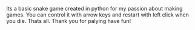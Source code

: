 Its a basic snake game created in python for my passion about making games.
You can control it with arrow keys and restart with left click when you die.
Thats all. Thank you for palying have fun!

